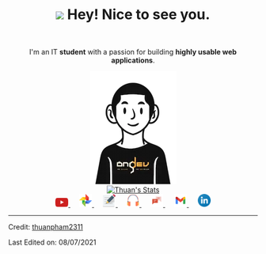 <div align="center">
<h1><img src="https://emojis.slackmojis.com/emojis/images/1531849430/4246/blob-sunglasses.gif?1531849430" width="30"/> Hey! Nice to see you.</h1>

<br>

<p> I'm an IT <strong>student</strong> with a passion for building <strong>highly usable web applications</strong>.</p>

<img src="https://github.com/thuanpham2311/thuanpham2311/raw/master/img/ongDev.webp">

<br>

  <a href="https://github.com/thuanpham2311" class="rich-diff-level-one">
    <img src="https://github-readme-stats.vercel.app/api?username=thuanpham2311&icon_color=586069&text_color=586069&bg_color=fff&line_height=30&hide_title=true&title_color=0366d6" alt="Thuan's Stats" >
  </a>

<br>

  <a target="_blank" rel="noopener noreferrer" href= "https://www.youtube.com/channel/UCLAeh5SDjUBOjnE8HTXJLGw">
    <img src="https://github.com/thuanpham2311/thuanpham2311/raw/master/img/icons/youtube.svg" width="26px"/>
  </a>
  &emsp;
  <a target="_blank" rel="noopener noreferrer" href= "https://photos.app.goo.gl/DHmPLryYPK4fp2xDA">
    <img src="https://github.com/thuanpham2311/thuanpham2311/raw/master/img/icons/photos.svg" width="26px"/>
  </a>
  &emsp;
  <a target="_blank" rel="noopener noreferrer" href="http://thuanpham2311.github.io/">
    <img src="https://github.com/thuanpham2311/thuanpham2311/raw/master/img/icons/blog.svg" width="26px"/>
  </a>
  &emsp;
  <a target="_blank" rel="noopener noreferrer" href="https://www.youtube.com/playlist?list=PLiK7Zu7FR9jVJyURcW5nmXveGzJ1DAvf5">
    <img src="https://github.com/thuanpham2311/thuanpham2311/raw/master/img/icons/music.svg" width="26px"/>
  </a>
  &emsp;
  <a target="_blank" rel="noopener noreferrer" href="https://m.me/thuanpham2311">
    <img src="https://github.com/thuanpham2311/thuanpham2311/raw/master/img/icons/chat.svg" width="26px"/>
  </a>
  &emsp;
  <a target="_blank" rel="noopener noreferrer" href="mailto:phamtanthuan2311@gmail.com">
    <img src="https://github.com/thuanpham2311/thuanpham2311/raw/master/img/icons/gmail.svg" width="26px"/>
  </a>
  &emsp;
  <a target="_blank" rel="noopener noreferrer" href="http://linkedin.com/in/thuanpham2311">
    <img src="https://github.com/thuanpham2311/thuanpham2311/raw/master/img/icons/linkedin.svg" width="26px"/>
  </a>
<br>
</div>

------

Credit: [thuanpham2311](https://github.com/thuanpham2311)

Last Edited on: 08/07/2021
